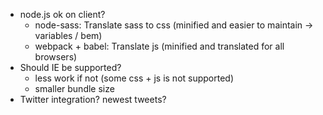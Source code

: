 -   node.js ok on client?
    -   node-sass: Translate sass to css (minified and easier to maintain -> variables / bem)
    -   webpack + babel: Translate js (minified and translated for all browsers)
-   Should IE be supported?
    -   less work if not (some css + js is not supported)
    -   smaller bundle size
-   Twitter integration? newest tweets?

